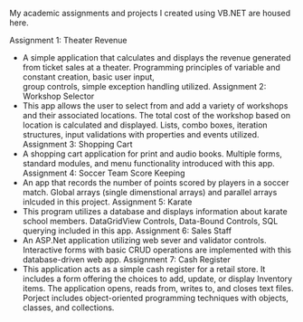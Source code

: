 My academic assignments and projects I created using VB.NET are housed here. 

Assignment 1: Theater Revenue
  - A simple application that calculates and displays the revenue generated from ticket sales at a theater. Programming principles of variable and constant creation, basic user input,     
    group controls, simple exception handling utilized.
Assignment 2: Workshop Selector
  - This app allows the user to select from and add a variety of workshops and their associated locations. The total cost of the workshop based on location is calculated and displayed. 
    Lists, combo boxes, iteration structures, input validations with properties and events utilized.
Assignment 3: Shopping Cart
  - A shopping cart application for print and audio books. Multiple forms, standard modules, and menu functionality introduced with this app.
Assignment 4: Soccer Team Score Keeping
  - An app that records the number of points scored by players in a soccer match. Global arrays (single dimenstional arrays) and parallel arrays inlcuded in this project. 
Assignment 5: Karate
  - This program utilizes a database and displays information about karate school members. DataGridView Controls, Data-Bound Controls, SQL querying included in this app.
Assignment 6: Sales Staff
  - An ASP.Net application utilizing web sever and validator controls. Interactive forms with basic CRUD operations are implemented with this database-driven web app.
Assignment 7: Cash Register
  - This application acts as a simple cash register for a retail store. It includes a form offering the choices to add, update, or display Inventory items. The application opens, reads 
    from, writes to, and closes text files. Porject includes object-oriented programming techniques with objects, classes, and collections.

